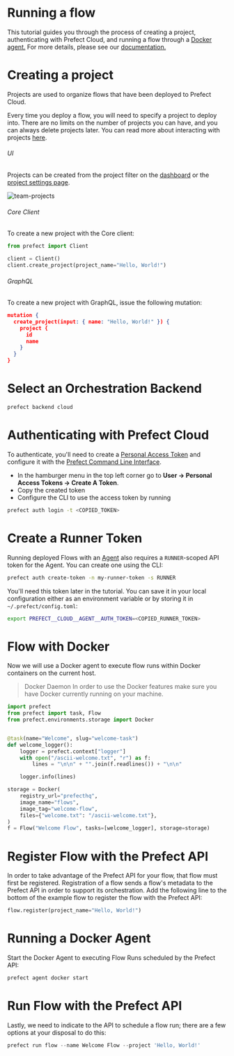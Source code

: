 # Running a flow

This tutorial guides you through the process of creating a project, authenticating with Prefect Cloud, and running a flow through a [Docker agent.](https://docs.prefect.io/cloud/agent/docker.html) For more details, please see our [documentation.](https://docs.prefect.io/cloud/)

# Creating a project

Projects are used to organize flows that have been deployed to Prefect Cloud.

Every time you deploy a flow, you will need to specify a project to deploy into. There are no limits on the number of projects you can have, and you can always delete projects later. You can read more about interacting with projects [here](https://docs.prefect.io/cloud/concepts/projects.html).

###### UI

Projects can be created from the project filter on the [dashboard](/) or the [project settings page](/team/projects).

![team-projects](https://docs.prefect.io/orchestration/ui/dashboard-overview.png)

###### Core Client

To create a new project with the Core client:

```py
from prefect import Client

client = Client()
client.create_project(project_name="Hello, World!")
```

###### GraphQL

To create a new project with GraphQL, issue the following mutation:

```json
mutation {
  create_project(input: { name: "Hello, World!" }) {
    project {
      id
      name
    }
  }
}
```

# Select an Orchestration Backend

```bash
prefect backend cloud
```

# Authenticating with Prefect Cloud

To authenticate, you'll need to create a [Personal Access Token](/user/tokens) and configure it with the [Prefect Command Line Interface](https://docs.prefect.io/orchestration/concepts/cli.html#cli).

- In the hamburger menu in the top left corner go to **User -> Personal Access Tokens -> Create A Token**.
- Copy the created token
- Configure the CLI to use the access token by running

```bash
prefect auth login -t <COPIED_TOKEN>
```

# Create a Runner Token

Running deployed Flows with an [Agent](https://docs.prefect.io/orchestration/agents/overview.html) also requires a `RUNNER`-scoped API token for the Agent. You can create one using the CLI:

```bash
prefect auth create-token -n my-runner-token -s RUNNER
```

You'll need this token later in the tutorial. You can save it in your local configuration either as an environment variable or by storing it in `~/.prefect/config.toml`:

```bash
export PREFECT__CLOUD__AGENT__AUTH_TOKEN=<COPIED_RUNNER_TOKEN>
```

# Flow with Docker

Now we will use a Docker agent to execute flow runs within Docker containers on the current host.

> Docker Daemon
> In order to use the Docker features make sure you have Docker currently running on your machine.

```python
import prefect
from prefect import task, Flow
from prefect.environments.storage import Docker


@task(name="Welcome", slug="welcome-task")
def welcome_logger():
    logger = prefect.context["logger"]
    with open("/ascii-welcome.txt", "r") as f:
        lines = "\n\n" + "".join(f.readlines()) + "\n\n"

    logger.info(lines)

storage = Docker(
    registry_url="prefecthq",
    image_name="flows",
    image_tag="welcome-flow",
    files={"welcome.txt": "/ascii-welcome.txt"},
)
f = Flow("Welcome Flow", tasks=[welcome_logger], storage=storage)
```

# Register Flow with the Prefect API

In order to take advantage of the Prefect API for your flow, that flow must first be registered. Registration of a flow sends a flow's metadata to the Prefect API in order to support its orchestration.
Add the following line to the bottom of the example flow to register the flow with the Prefect API:

```python
flow.register(project_name="Hello, World!")
```

# Running a Docker Agent

Start the Docker Agent to executing Flow Runs scheduled by the Prefect API:

```bash
prefect agent docker start
```

# Run Flow with the Prefect API

Lastly, we need to indicate to the API to schedule a flow run; there are a few options at your disposal to do this:

```python
prefect run flow --name Welcome Flow --project 'Hello, World!'
```
